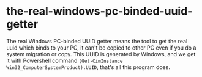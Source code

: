 # the-real-windows-pc-binded-uuid-getter
The real Windows PC-binded UUID getter means the tool to get the real uuid which binds to your PC, it can't be copied to other PC even if you do a system migration or copy.
This UUID is generated by Windows, and we get it with Powershell command `(Get-CimInstance Win32_ComputerSystemProduct).UUID`, that's all this program does.
